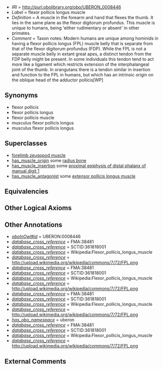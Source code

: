  * *IRI* = http://purl.obolibrary.org/obo/UBERON_0008446
 * *Label* = flexor pollicis longus muscle
 * *Definition* = A muscle in the forearm and hand that flexes the thumb. It lies in the same plane as the flexor digitorum profundus. This muscle is unique to humans, being 'either rudimentary or absent' in other primates.
 * *Comment* = Taxon notes: Modern humans are unique among hominids in having a flexor pollicis longus (FPL) muscle belly that is separate from that of the flexor digitorum profundus (FDP). While the FPL is not a separate muscle belly in extant great apes, a distinct tendon from the FDP belly might be present. In some individuals this tendon tend to act more like a ligament which restricts extension of the interphalangeal joint of the thumb. In orangutans there is a tendon similar in insertion and function to the FPL in humans, but which has an intrinsic origin on the oblique head of the adductor pollicis[WP]

## Synonyms

 * flexor pollicis
 * flexor pollicis longus
 * flexor pollicis muscle
 * musculus flexor pollicis longus
 * musculus flexor pollicis longus

## Superclasses

 * [forelimb zeugopod muscle](../../UBERON/54/UBERON_0004254.md)
 * [has_muscle_origin](../../RO/72/RO_0002372.md) some [radius bone](../../UBERON/23/UBERON_0001423.md)
 * [has_muscle_insertion](../../RO/73/RO_0002373.md) some [proximal epiphysis of distal phalanx of manual digit 1](../../UBERON/44/UBERON_0004444.md)
 * [has_muscle_antagonist](../../core#has/st/core#has_muscle_antagonist.md) some [extensor pollicis longus muscle](../../UBERON/34/UBERON_0003234.md)

## Equivalencies


## Other Logical Axioms


## Other Annotations

 * *[oboInOwl#id](../../id/oboInOwl#id.md)* = UBERON:0008446
 * *[database_cross_reference](../../ef/oboInOwl#hasDbXref.md)* = FMA:38481
 * *[database_cross_reference](../../ef/oboInOwl#hasDbXref.md)* = SCTID:361818001
 * *[database_cross_reference](../../ef/oboInOwl#hasDbXref.md)* = Wikipedia:Flexor_pollicis_longus_muscle
 * *[database_cross_reference](../../ef/oboInOwl#hasDbXref.md)* = http://upload.wikimedia.org/wikipedia/commons/7/72/FPL.png
 * *[database_cross_reference](../../ef/oboInOwl#hasDbXref.md)* = FMA:38481
 * *[database_cross_reference](../../ef/oboInOwl#hasDbXref.md)* = SCTID:361818001
 * *[database_cross_reference](../../ef/oboInOwl#hasDbXref.md)* = Wikipedia:Flexor_pollicis_longus_muscle
 * *[database_cross_reference](../../ef/oboInOwl#hasDbXref.md)* = http://upload.wikimedia.org/wikipedia/commons/7/72/FPL.png
 * *[database_cross_reference](../../ef/oboInOwl#hasDbXref.md)* = FMA:38481
 * *[database_cross_reference](../../ef/oboInOwl#hasDbXref.md)* = SCTID:361818001
 * *[database_cross_reference](../../ef/oboInOwl#hasDbXref.md)* = Wikipedia:Flexor_pollicis_longus_muscle
 * *[database_cross_reference](../../ef/oboInOwl#hasDbXref.md)* = http://upload.wikimedia.org/wikipedia/commons/7/72/FPL.png
 * *[has_obo_namespace](../../ce/oboInOwl#hasOBONamespace.md)* = uberon
 * *[database_cross_reference](../../ef/oboInOwl#hasDbXref.md)* = FMA:38481
 * *[database_cross_reference](../../ef/oboInOwl#hasDbXref.md)* = SCTID:361818001
 * *[database_cross_reference](../../ef/oboInOwl#hasDbXref.md)* = Wikipedia:Flexor_pollicis_longus_muscle
 * *[database_cross_reference](../../ef/oboInOwl#hasDbXref.md)* = http://upload.wikimedia.org/wikipedia/commons/7/72/FPL.png

## External Comments

